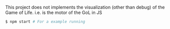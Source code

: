 This project does not implements the visualization (other than debug) of the Game of Life. i.e. is the motor of the GoL in JS

```sh
$ npm start # For a example running
```
